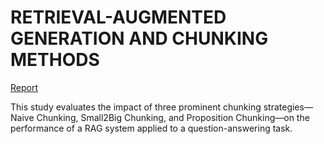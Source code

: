 # RETRIEVAL-AUGMENTED GENERATION AND CHUNKING METHODS

[Report](https://github.com/buinguyenkhai/project1-20241-rag-and-chunking-methods/blob/main/prj1_rag_and_chunking_methods_report.pdf)

This study evaluates the impact of three prominent chunking strategies—Naive Chunking, Small2Big Chunking, and Proposition Chunking—on the performance of a RAG system applied to a question-answering task.
